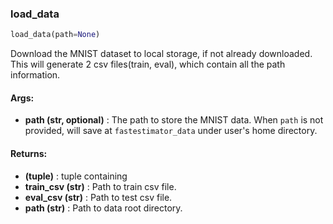 

### load_data
```python
load_data(path=None)
```
Download the MNIST dataset to local storage, if not already downloaded. This will generate 2 csv files(train, eval), which contain all the path information.

#### Args:

* **path (str, optional)** :  The path to store the MNIST data. When `path` is not provided, will save at        `fastestimator_data` under user's home directory.

#### Returns:

* **(tuple)** :  tuple containing
* **train_csv (str)** :  Path to train csv file.
* **eval_csv (str)** :  Path to test csv file.
* **path (str)** :  Path to data root directory.